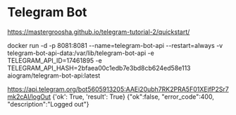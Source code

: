 # Telegram Bot
https://mastergroosha.github.io/telegram-tutorial-2/quickstart/

docker run -d -p 8081:8081 --name=telegram-bot-api --restart=always -v telegram-bot-api-data:/var/lib/telegram-bot-api -e TELEGRAM_API_ID=17461895 -e TELEGRAM_API_HASH=2bfaea00c1edb7e3bd8cb624ed58e113 aiogram/telegram-bot-api:latest

https://api.telegram.org/bot5605913205:AAEi20ubh7RK2PRA5F01XEjfP2Sr7mk2cAI/logOut
{'ok': True, 'result': True}
{"ok":false, "error_code":400, "description":"Logged out"}